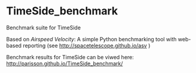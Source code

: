 TimeSide_benchmark
==================

Benchmark suite for TimeSide


Based on *Airspeed Velocity*: A simple Python benchmarking tool with web-based reporting (see http://spacetelescope.github.io/asv )

Benchmark results for TimeSide can be viwed here: http://parisson.github.io/TimeSide_benchmark/
